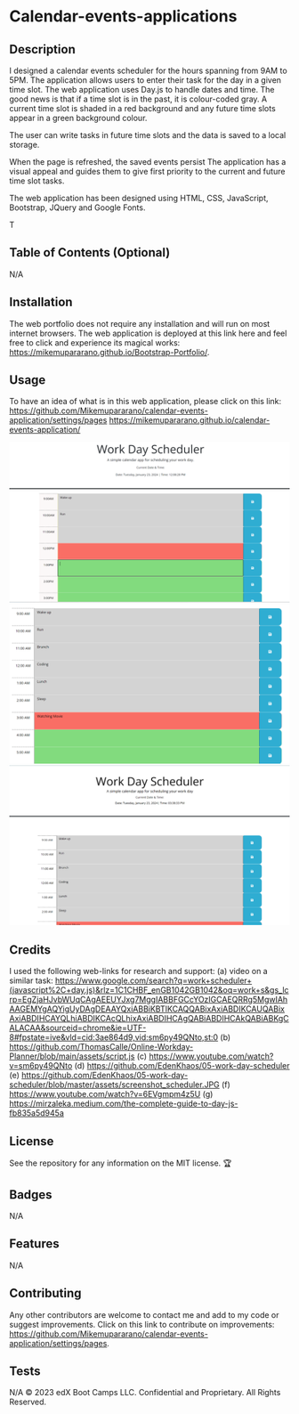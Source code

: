 # Calendar-events-applications


## Description 
I designed a calendar events scheduler for the hours spanning from 9AM to 5PM. The application allows users to enter their task for the day in a given time slot. 
The web application uses Day.js to handle dates and time. The good news is that if a time slot is in the past, it is colour-coded gray. A current time slot is shaded in a red background and any future time slots appear in a green background colour.

The user can write tasks in future time slots and the data is saved to a local storage.

When the page is refreshed, the saved events persist
 The application has a visual appeal and guides them to give first priority to the current and future time slot tasks. 



The web application has been designed using HTML, CSS, JavaScript, Bootstrap, JQuery and Google Fonts. 


T

## Table of Contents (Optional)
N/A

## Installation

The web portfolio does not require any installation and will run on most internet browsers. The web application is deployed at this link here and feel free to click and experience its magical works: https://mikemupararano.github.io/Bootstrap-Portfolio/.

## Usage 
To have an idea of what is in this web application, please click on this link: https://github.com/Mikemupararano/calendar-events-application/settings/pages
 https://mikemupararano.github.io/calendar-events-application/

![A screenshot of a web application:](./assets/images/screenshot-12pm.png)
![A screenshot of a prompt:](./assets/images/app3.png)
![A screenshot of a prompt:](./assets/images/app4.png)
## Credits
I used the following web-links for research and support:
(a) video on a similar task: https://www.google.com/search?q=work+scheduler+(javascript%2C+day.js)&rlz=1C1CHBF_enGB1042GB1042&oq=work+s&gs_lcrp=EgZjaHJvbWUqCAgAEEUYJxg7MggIABBFGCcYOzIGCAEQRRg5MgwIAhAAGEMYgAQYigUyDAgDEAAYQxiABBiKBTIKCAQQABixAxiABDIKCAUQABixAxiABDIHCAYQLhiABDIKCAcQLhixAxiABDIHCAgQABiABDIHCAkQABiABKgCALACAA&sourceid=chrome&ie=UTF-8#fpstate=ive&vld=cid:3ae864d9,vid:sm6py49QNto,st:0
(b) https://github.com/ThomasCalle/Online-Workday-Planner/blob/main/assets/script.js
(c) https://www.youtube.com/watch?v=sm6py49QNto
(d) https://github.com/EdenKhaos/05-work-day-scheduler
(e) https://github.com/EdenKhaos/05-work-day-scheduler/blob/master/assets/screenshot_scheduler.JPG
(f) https://www.youtube.com/watch?v=6EVgmpm4z5U
(g) https://mirzaleka.medium.com/the-complete-guide-to-day-js-fb835a5d945a


## License

See the repository for any information on the MIT license.
🏆 

## Badges
N/A
## Features

N/A
## Contributing

Any other contributors are welcome to contact me and add to my code or suggest improvements. Click on this link to contribute on improvements: https://github.com/Mikemupararano/calendar-events-application/settings/pages.

## Tests
N/A
© 2023 edX Boot Camps LLC. Confidential and Proprietary. All Rights Reserved.

